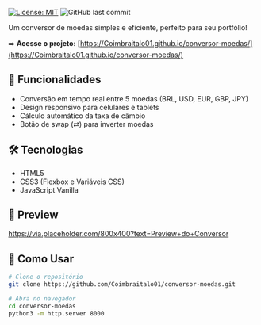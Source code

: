 [![License: MIT](https://img.shields.io/badge/License-MIT-blue.svg)](https://opensource.org/licenses/MIT)
![GitHub last commit](https://img.shields.io/github/last-commit/[SEU-USUARIO]/conversor-moedas)

Um conversor de moedas simples e eficiente, perfeito para seu portfólio!

➡️ **Acesse o projeto:** [https://Coimbraitalo01.github.io/conversor-moedas/](https://Coimbraitalo01.github.io/conversor-moedas/)

## 🚀 Funcionalidades
- Conversão em tempo real entre 5 moedas (BRL, USD, EUR, GBP, JPY)
- Design responsivo para celulares e tablets
- Cálculo automático da taxa de câmbio
- Botão de swap (⇄) para inverter moedas

## 🛠️ Tecnologias
- HTML5
- CSS3 (Flexbox e Variáveis CSS)
- JavaScript Vanilla

## 📸 Preview
https://via.placeholder.com/800x400?text=Preview+do+Conversor

## 🔧 Como Usar
```bash
# Clone o repositório
git clone https://github.com/Coimbraitalo01/conversor-moedas.git

# Abra no navegador
cd conversor-moedas
python3 -m http.server 8000
